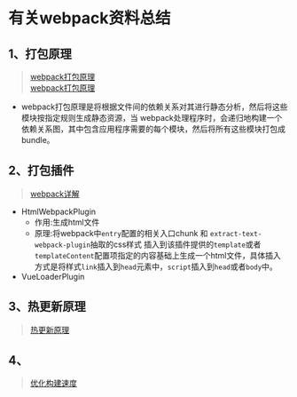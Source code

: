 # 有关webpack资料总结

## 1、打包原理

>[webpack打包原理](https://www.jianshu.com/p/e24ed38d89fd)  
>[webpack打包原理](https://www.php.cn/faq/462367.html)

+ webpack打包原理是将根据文件间的依赖关系对其进行静态分析，然后将这些模块按指定规则生成静态资源，当 webpack处理程序时，会递归地构建一个依赖关系图，其中包含应用程序需要的每个模块，然后将所有这些模块打包成bundle。

## 2、打包插件

>[webpack详解](https://www.cnblogs.com/jinzhaozhao/p/10006131.html)

+ HtmlWebpackPlugin
    + 作用:生成html文件
    + 原理:将webpack中`entry`配置的相关入口chunk 和 `extract-text-webpack-plugin`抽取的css样式 插入到该插件提供的`template`或者`templateContent`配置项指定的内容基础上生成一个html文件，具体插入方式是将样式`link`插入到`head`元素中，`script`插入到`head`或者`body`中。
+ VueLoaderPlugin

## 3、热更新原理

>[热更新原理](https://juejin.im/post/6844904008432222215)

## 4、

>[优化构建速度](https://segmentfault.com/a/1190000018493260)